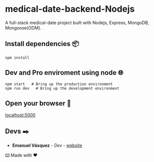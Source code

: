 # medical-date-backend-Nodejs

A full-stack medical-date project built with Nodejs, Express, MongoDB, Mongoose(ODM).

## Install dependencies 📦

```
npm install
```

## Dev and Pro enviroment using node 🌐

```
npm start   # Bring up the production environment
npm run dev   # Bring up the development environment
```

## Open your browser 🚀

[localhost:5000](http://localhost:5000)

## Devs ✒️

- **Emanuel Vásquez** - _Dev_ - [website](https://emanuelhardwell.github.io/)



⌨️ Made with ❤️
